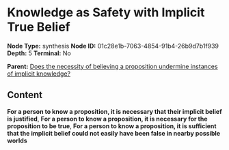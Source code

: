 # Knowledge as Safety with Implicit True Belief

**Node Type:** synthesis
**Node ID:** 01c28e1b-7063-4854-91b4-26b9d7b1f939
**Depth:** 5
**Terminal:** No

**Parent:** [Does the necessity of believing a proposition undermine instances of implicit knowledge?](does-the-necessity-of-believing-a-proposition-undermine-instances-of-implicit-knowledge-antithesis-ac02c1f5-225e-41ff-849d-23a6c51839bf.md)

## Content

**For a person to know a proposition, it is necessary that their implicit belief is justified**, **For a person to know a proposition, it is necessary for the proposition to be true**, **For a person to know a proposition, it is sufficient that the implicit belief could not easily have been false in nearby possible worlds**
